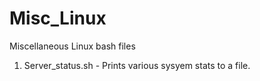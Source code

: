 # Misc_Linux
Miscellaneous Linux bash files 

1. Server_status.sh - Prints various sysyem stats to a file.
